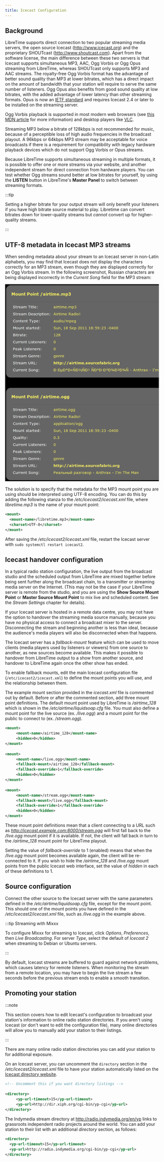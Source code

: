 ```yaml
---
title: Icecast Configuration
---
```


## Background

LibreTime supports direct connection to two popular streaming media servers, the open source Icecast (<http://www.icecast.org>) and the proprietary SHOUTcast (<http://www.shoutcast.com>). Apart from the software license, the main difference between these two servers is that Icecast supports simultaneous MP3, AAC, Ogg Vorbis or Ogg Opus streaming from LibreTime, whereas SHOUTcast only supports MP3 and AAC streams. The royalty-free Ogg Vorbis format has the advantage of better sound quality than MP3 at lower bitrates, which has a direct impact on the amount of bandwidth that your station will require to serve the same number of listeners. Ogg Opus also benefits from good sound quality at low bitrates, with the added advantage of lower latency than other streaming formats. Opus is now an [IETF standard](http://tools.ietf.org/html/rfc6716) and requires Icecast 2.4 or later to be installed on the streaming server.

Ogg Vorbis playback is supported in most modern web browsers (see [this MDN article](https://developer.mozilla.org/en-US/docs/Web/Media/Formats/Audio_codecs#opus) for more information) and desktop players like [VLC](http://www.videolan.org/vlc/).

Streaming MP3 below a bitrate of 128kbps is not recommended for music, because of a perceptible loss of high audio frequencies in the broadcast playout. A 96kbps or 64kbps MP3 stream may be acceptable for voice broadcasts if there is a requirement for compatibility with legacy hardware playback devices which do not support Ogg Vorbis or Opus streams.

Because LibreTime supports simultaneous streaming in multiple formats, it is possible to offer one or more streams via your website, and another independent stream for direct connection from hardware players. You can test whether Ogg streams sound better at low bitrates for yourself, by using the **LISTEN** button in LibreTime's **Master Panel** to switch between streaming formats.

:::tip

Setting a higher bitrate for your output stream will only benefit your listeners if you have high bitrate source material to play. Libretime can convert bitrates down for lower-quality streams but _cannot_ convert up for higher-quality streams.

:::

## UTF-8 metadata in Icecast MP3 streams

When sending metadata about your stream to an Icecast server in non-Latin alphabets, you may find that Icecast does not display the characters correctly for an MP3 stream, even though they are displayed correctly for an Ogg Vorbis stream. In the following screenshot, Russian characters are being displayed incorrectly in the _Current Song_ field for the MP3 stream:

![](./icecast-screenshot223-icecast_utf-8_metadata.png)

The solution is to specify that the metadata for the MP3 mount point you are using should be interpreted using UTF-8 encoding. You can do this by adding the following stanza to the _/etc/icecast2/icecast.xml_ file, where _libretime.mp3_ is the name of your mount point:

```xml
<mount>
  <mount-name>/libretime.mp3</mount-name>
  <charset>UTF-8</charset>
</mount>
```

After saving the _/etc/icecast2/icecast.xml_ file, restart the Icecast server with `sudo systemctl restart icecast2`.

## Icecast handover configuration

In a typical radio station configuration, the live output from the broadcast studio and the scheduled output from LibreTime are mixed together before being sent further along the broadcast chain, to a transmitter or streaming media server on the Internet. (This may not be the case if your LibreTime server is remote from the studio, and you are using the **Show Source Mount Point** or **Master Source Mount Point** to mix live and scheduled content. See the _Stream Settings_ chapter for details).

If your Icecast server is hosted in a remote data centre, you may not have the option to handover the streaming media source manually, because you have no physical access to connect a broadcast mixer to the server. Disconnecting the stream and beginning another is less than ideal, because the audience's media players will also be disconnected when that happens.

The Icecast server has a _fallback-mount_ feature which can be used to move clients (media players used by listeners or viewers) from one source to another, as new sources become available. This makes it possible to handover from LibreTime output to a show from another source, and handover to LibreTime again once the other show has ended.

To enable fallback mounts, edit the main Icecast configuration file (`/etc/icecast2/icecast.xml`) to define the mount points you will use, and the relationship between them.

The example mount section provided in the _icecast.xml_ file is commented out by default. Before or after the commented section, add three mount point definitions. The default mount point used by LibreTime is _/airtime_128_ which is shown in the _/etc/airtime/liquidsoap.cfg_ file. You must also define a mount point for the live source (ex. _/live.ogg_) and a mount point for the public to connect to (ex. _/stream.ogg_).

```xml title="/etc/icecast2/icecast.xml"
<mount>
     <mount-name>/airtime_128</mount-name>
     <hidden>0</hidden>
</mount>

<mount>
     <mount-name>/live.ogg</mount-name>
     <fallback-mount>/airtime_128</fallback-mount>
     <fallback-override>1</fallback-override>
     <hidden>0</hidden>
</mount>

<mount>
     <mount-name>/stream.ogg</mount-name>
     <fallback-mount>/live.ogg</fallback-mount>
     <fallback-override>1</fallback-override>
     <hidden>0</hidden>
</mount>
```

These mount point definitions mean that a client connecting to a URL such as *http://icecast.example.com:8000/stream.ogg* will first fall back to the _/live.ogg_ mount point if it is available. If not, the client will fall back in turn to the _/airtime_128_ mount point for LibreTime playout.

Setting the value of _fallback-override_ to 1 (enabled) means that when the _/live.ogg_ mount point becomes available again, the client will be re-connected to it. If you wish to hide the _/airtime_128_ and _/live.ogg_ mount points from the public Icecast web interface, set the value of _hidden_ in each of these definitions to 1.

## Source configuration

Connect the other source to the Icecast server with the same parameters defined in the _/etc/airtime/liquidsoap.cfg_ file, except for the mount point. This should one of the mount points you have defined in the _/etc/icecast2/icecast.xml_ file, such as _/live.ogg_ in the example above.

:::tip Streaming with Mixxx

To configure Mixxx for streaming to Icecast, click _Options_, _Preferences_, then _Live Broadcasting_. For server _Type_, select the default of _Icecast 2_ when streaming to Debian or Ubuntu servers.

:::

By default, Icecast streams are buffered to guard against network problems, which causes latency for remote listeners. When monitoring the stream from a remote location, you may have to begin the live stream a few seconds before the previous stream ends to enable a smooth transition.

## Promoting your station

:::note

This section covers how to edit Icecast's configuration to broadcast your station's information to online radio station directories. If you aren't using Icecast (or don't want to edit the configuration file), many online directories will allow you to manually add your station to their listings.

:::

There are many online radio station directories you can add your station to for additional exposure.

On an Icecast server, you can uncomment the `directory` section in the _/etc/icecast2/icecast.xml_ file to have
your station automatically listed on the [Icecast directory website](http://dir.xiph.org).

```xml
<!-- Uncomment this if you want directory listings -->

<directory>
     <yp-url-timeout>15</yp-url-timeout>
     <yp-url>http://dir.xiph.org/cgi-bin/yp-cgi</yp-url>
</directory>
```

The Indymedia stream directory at <http://radio.indymedia.org/en/yp> links to grassroots independent radio projects around the world. You can add your station to their list with an additional _directory_ section, as follows:

```xml
<directory>
  <yp-url-timeout>15</yp-url-timeout>
  <yp-url>http://radio.indymedia.org/cgi-bin/yp-cgi</yp-url>
</directory>
```
